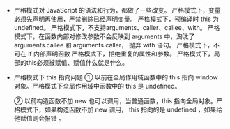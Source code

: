 - 严格模式对 JavaScript 的语法和行为，都做了一些改变。
  严格模式下，变量必须先声明再使用，严禁删除已经声明变量。
  严格模式下，预编译时 this 为 undefined。
  严格模式下，不支持arguments、caller、callee、with。
  严格模式下，在函数内部对修改参数不会反映到 arguments 中，淘汰了 arguments.callee 和 arguments.caller， 抛弃 with 语句。
  严格模式下，不可在 if 内部声明函数
  严格模式下，拒绝重复的属性和参数。
  严格模式下，局部的this必须被赋值、赋值什么就是什么。

- 严格模式下 this 指向问题
  ① 以前在全局作用域函数中的 this 指向 window 对象。严格模式下全局作用域中函数中的 this 是 undefined。

  ② 以前构造函数不加 new 也可以调用，当普通函数，this 指向全局对象。严格模式下，如果构造函数不加 new 调用， this 指向的是 undefined ，如果给他赋值则会报错 。